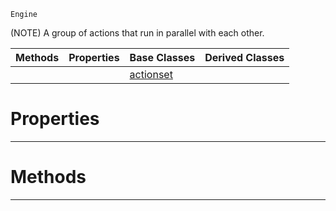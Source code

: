  `Engine`

(NOTE) A group of actions that run in parallel with each other.

|Methods|Properties|Base Classes|Derived Classes|
|---|---|---|---|
| | |[actionset](https://github.com/dragonCASTjosh/PlasmaDocs/blob/master/code_reference/class_reference/actionset.markdown)| |


 #  Properties


---  
 #  Methods


---  
 

 